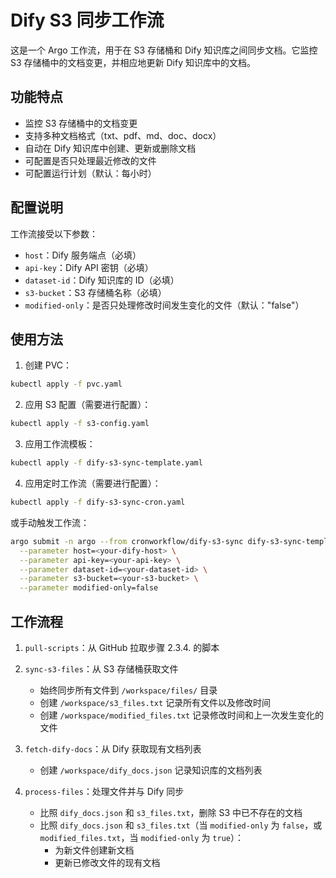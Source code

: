# Dify S3 同步工作流

这是一个 Argo 工作流，用于在 S3 存储桶和 Dify 知识库之间同步文档。它监控 S3 存储桶中的文档变更，并相应地更新 Dify 知识库中的文档。

## 功能特点

- 监控 S3 存储桶中的文档变更
- 支持多种文档格式（txt、pdf、md、doc、docx）
- 自动在 Dify 知识库中创建、更新或删除文档
- 可配置是否只处理最近修改的文件
- 可配置运行计划（默认：每小时）

## 配置说明

工作流接受以下参数：

- `host`：Dify 服务端点（必填）
- `api-key`：Dify API 密钥（必填）
- `dataset-id`：Dify 知识库的 ID（必填）
- `s3-bucket`：S3 存储桶名称（必填）
- `modified-only`：是否只处理修改时间发生变化的文件（默认："false"）

## 使用方法

1. 创建 PVC：
```bash
kubectl apply -f pvc.yaml
```

2. 应用 S3 配置（需要进行配置）：
```bash
kubectl apply -f s3-config.yaml
```

3. 应用工作流模板：
```bash
kubectl apply -f dify-s3-sync-template.yaml
```

4. 应用定时工作流（需要进行配置）：
```bash
kubectl apply -f dify-s3-sync-cron.yaml
```

或手动触发工作流：
```bash
argo submit -n argo --from cronworkflow/dify-s3-sync dify-s3-sync-template.yaml \
  --parameter host=<your-dify-host> \
  --parameter api-key=<your-api-key> \
  --parameter dataset-id=<your-dataset-id> \
  --parameter s3-bucket=<your-s3-bucket> \
  --parameter modified-only=false
```

## 工作流程

1. `pull-scripts`：从 GitHub 拉取步骤 2.3.4. 的脚本

2. `sync-s3-files`：从 S3 存储桶获取文件
    - 始终同步所有文件到 `/workspace/files/` 目录
    - 创建 `/workspace/s3_files.txt` 记录所有文件以及修改时间
    - 创建 `/workspace/modified_files.txt` 记录修改时间和上一次发生变化的文件

3. `fetch-dify-docs`：从 Dify 获取现有文档列表
    - 创建 `/workspace/dify_docs.json` 记录知识库的文档列表

4. `process-files`：处理文件并与 Dify 同步
    - 比照 `dify_docs.json` 和 `s3_files.txt`，删除 S3 中已不存在的文档
    - 比照 `dify_docs.json` 和 `s3_files.txt`（当 `modified-only` 为 `false`，或 `modified_files.txt`，当 `modified-only` 为 `true`）：
        - 为新文件创建新文档
        - 更新已修改文件的现有文档
